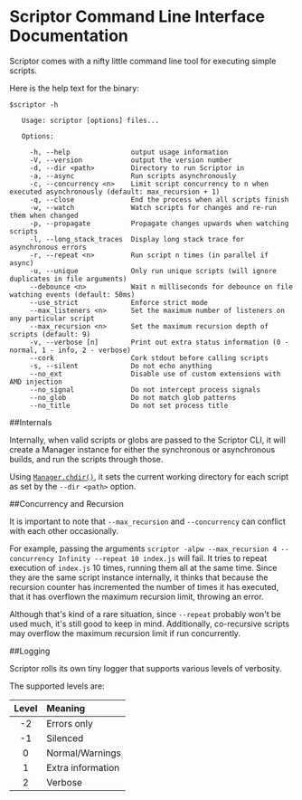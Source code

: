 Scriptor Command Line Interface Documentation
=============================================

Scriptor comes with a nifty little command line tool for executing simple scripts.

Here is the help text for the binary:
```
$scriptor -h

   Usage: scriptor [options] files...

   Options:

     -h, --help               output usage information
     -V, --version            output the version number
     -d, --dir <path>         Directory to run Scriptor in
     -a, --async              Run scripts asynchronously
     -c, --concurrency <n>    Limit script concurrency to n when executed asynchronously (default: max_recursion + 1)
     -q, --close              End the process when all scripts finish
     -w, --watch              Watch scripts for changes and re-run them when changed
     -p, --propagate          Propagate changes upwards when watching scripts
     -l, --long_stack_traces  Display long stack trace for asynchronous errors
     -r, --repeat <n>         Run script n times (in parallel if async)
     -u, --unique             Only run unique scripts (will ignore duplicates in file arguments)
     --debounce <n>           Wait n milliseconds for debounce on file watching events (default: 50ms)
     --use_strict             Enforce strict mode
     --max_listeners <n>      Set the maximum number of listeners on any particular script
     --max_recursion <n>      Set the maximum recursion depth of scripts (default: 9)
     -v, --verbose [n]        Print out extra status information (0 - normal, 1 - info, 2 - verbose)
     --cork                   Cork stdout before calling scripts
     -s, --silent             Do not echo anything
     --no_ext                 Disable use of custom extensions with AMD injection
     --no_signal              Do not intercept process signals
     --no_glob                Do not match glob patterns
     --no_title               Do not set process title
```

##Internals

Internally, when valid scripts or globs are passed to the Scriptor CLI, it will create a Manager instance for either the synchronous or asynchronous builds, and run the scripts through those.

Using [`Manager.chdir()`](https://github.com/novacrazy/scriptor/blob/master/docs/api.md#chdirdir--string---string), it sets the current working directory for each script as set by the `--dir <path>` option.

##Concurrency and Recursion

It is important to note that `--max_recursion` and `--concurrency` can conflict with each other occasionally.

For example, passing the arguments `scriptor -alpw --max_recursion 4 --concurrency Infinity --repeat 10 index.js` will fail. It tries to repeat execution of `index.js` 10 times, running them all at the same time. Since they are the same script instance internally, it thinks that because the recursion counter has incremented the number of times it has executed, that it has overflown the maximum recursion limit, throwing an error.

Although that's kind of a rare situation, since `--repeat` probably won't be used much, it's still good to keep in mind. Additionally, co-recursive scripts may overflow the maximum recursion limit if run concurrently.

##Logging

Scriptor rolls its own tiny logger that supports various levels of verbosity.

The supported levels are:

| Level     | Meaning           |
|:---------:|:------------------|
| -2        | Errors only       |
| -1        | Silenced          |
|  0        | Normal/Warnings   |
|  1        | Extra information |
|  2        | Verbose           |
